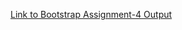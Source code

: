 [Link to Bootstrap Assignment-4 Output](https://harsha12a.github.io/Assignments-of-fullstack/Week-5/Assignment-4/)